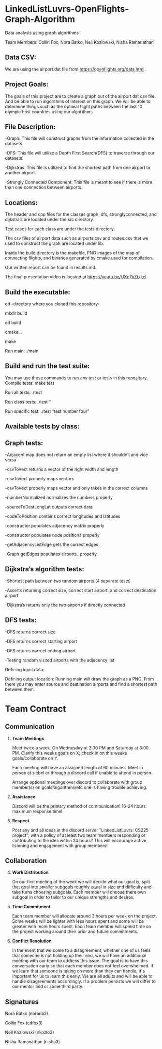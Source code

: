 # LinkedListLuvrs-OpenFlights-Graph-Algorithm
Data analysis using graph algorithms

Team Members: Collin Fox, Nora Batko, Neil Kozlowski, Nisha Ramanathan

## Data CSV:
 We are using the airport.dat file from https://openflights.org/data.html.
 
 ## Project Goals:
 The goals of this project are to create a graph out of the airport.dat csv file. And be able to run algorithms of interest on this graph. We will be able to determine things such as the optimal flight paths between the last 10 olympic host countries using our algorithms.
 
## File Description:
-Graph: This file will construct graphs from the information collected in the datasets.

-DFS: This file will utilize a Depth First Search(DFS) to traverse through our datasets.

-Dijkstras: This file is utilized to find the shortest path from one airport to another airport.

-Strongly Connected Component: This file is meant to see if there is more than one connection between airports.

## Locations:

The header and cpp files for the classes graph, dfs, stronglyconnected, and dijkstra’s are located under the src directory.

Test cases for each class are under the tests directory.

The csv files of airport data such as airports.csv and routes.csv that we used to construct the graph are located under lib.

Inside the build directory is the makefile, PNG images of the map of connecting flights, and binaries generated by cmake used for compilation. 

Our written report can be found in results.md.

The final presentation video is located at https://youtu.be/UXe7bZtxkcI.

## Build the executable:
cd -directory where you cloned this repository-

mkdir build

cd build

cmake ..

make

Run main: ./main 

## Build and run the test suite:

You may use these commands to run any test or tests in this repository.
Compile tests: make test

Run all tests: ./test

Run class tests: ./test “

Run specific test: ./test “test number four”



## Available tests by class:
## Graph tests:
-Adjacent map does not return an empty list where it shouldn’t and vice versa

-csvToVect returns a vector of the right width and length

-csvToVect properly maps vectors

-csvToVect properly maps vector and only takes in the correct columns

-numberNormalized normalizes the numbers properly

-sourceToDestLongLat outputs correct data

-codeToPosition contains correct longitudes and latitudes

-constructor populates adjacency matrix properly

-constructor populates node positions properly

-getAdjacencyListEdge gets the correct edges

-Graph getEdges populates airports_ properly


## Dijkstra’s algorithm tests:
-Shortest path between two random airports (4 separate tests)

-Asserts returning correct size, correct start airport, and correct destination airport

-Dijkstra’s returns only the two airports if directly connected
 
## DFS tests:

-DFS returns correct size

-DFS returns correct starting airport

-DFS returns correct ending airport

-Testing random visited airports with the adjacency list

Defining input data:

Defining output location: 
Running main will draw the graph as a PNG. 
From there you may enter source and destination airports and find a shortest path between them.

 
 # Team Contract

## Communication
1. **Team Meetings** 

    Meet twice a week. On Wednesday at 2:30 PM and Saturday at 3:00 PM. Clarify this weeks goals on X; check in on this weeks goals/collaborate on Y.
    
    Each meeting will have an assigned length of 60 minutes. Meet in person at siebel or through a discord call if unable to attend in person.
    
    Arrange optional meetings over discord to collaborate with group member(s) on goals/algorithms/etc one is having trouble achieving.

2. **Assistance** 

    Discord will be the primary method of communication! 16-24 hours maximum response time!

3. **Respect** 
    
    Post any and all ideas in the discord server "LinkedListLuvrs: CS225 project"; with a policy of at least two team members responding or contributing to the idea within 24 hours? This will encourage active listening and engagement with group members!

## Collaboration

4. **Work Distribution** 

    On our first meeting of the week we will decide what our goal is, split that goal into smaller subgoals roughly equal in size and difficulty and take turns choosing subgoals. Each member will choose there own subgoal in order to tailor to our unique strengths and desires.

5. **Time Commitment** 
    
    Each team member will allocate around 3 hours per week on the project. Some weeks will be lighter with less hours spent and some will be greater with more hours spent. Each team member will spend time on the project working around their prior and future commitments. 

6. **Conflict Resolution** 

    In the event that we come to a disagreement, whether one of us feels that someone is not holding up their end, we will have an additional meeting with our team to address this issue. The goal is to have this conversation early so that each member does not feel overwhelmed. If we learn that someone is taking on more than they can handle, it's important for us to learn this early. We are all adults and will be able to handle disagreements accordingly. If a problem persists we will differ to our mentor and or some third party.

## Signatures
Nora Batko (noranb2)

Collin Fox (cdfox3)

Neil Kozlowski (nkozlo3)

Nisha Ramanathan (nisha3)
